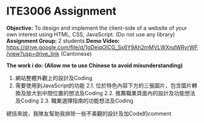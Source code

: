 # ITE3006 Assignment
**Objective:** 
To design and implement the client-side of a website of your own interest using HTML, CSS, JavaScript. (Do not use any library)
**Assignment Group:**  2 students
**Demo Video:** https://drive.google.com/file/d/1gDejqOlCG_Ss6Y9Ah2mMVLWXndWRyrWF/view?usp=drive_link (Cantonese)

**The work i do: (Allow me to use Chinese to avoid misunderstanding)**
 1. 網站整體外觀上的設計及Coding
 2. 需要使用到JavaScript的功能
	2.1. 位於特色內容下方的三張圖片，包含圖片轉換及放大到中間位置的想法及Coding
	2.2. 推薦職業頁面內的設計及功能想法及Coding
	2.3. 職業選擇指南的功能想法及Coding

總括來說，我隊友幫助我排除一些不美觀的設計及加Code的comment